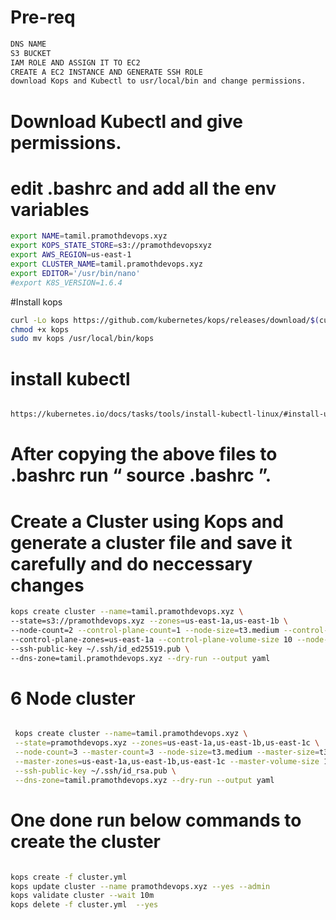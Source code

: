 # Pre-req
``` bash
DNS NAME
S3 BUCKET 
IAM ROLE AND ASSIGN IT TO EC2 
CREATE A EC2 INSTANCE AND GENERATE SSH ROLE
download Kops and Kubectl to usr/local/bin and change permissions.
``` 
# Download Kubectl and give permissions.
# edit .bashrc and add all the env variables 

 ``` bash
export NAME=tamil.pramothdevops.xyz
export KOPS_STATE_STORE=s3://pramothdevopsxyz
export AWS_REGION=us-east-1
export CLUSTER_NAME=tamil.pramothdevops.xyz
export EDITOR='/usr/bin/nano'
#export K8S_VERSION=1.6.4
```
#Install kops 

``` bash
curl -Lo kops https://github.com/kubernetes/kops/releases/download/$(curl -s https://api.github.com/repos/kubernetes/kops/releases/latest | grep tag_name | cut -d '"' -f 4)/kops-linux-amd64
chmod +x kops
sudo mv kops /usr/local/bin/kops

```

# install kubectl 

``` bash

https://kubernetes.io/docs/tasks/tools/install-kubectl-linux/#install-using-native-package-management

``` 

# After copying the above files to .bashrc run “ source .bashrc ”.

# Create a Cluster using Kops and generate a cluster file and save it carefully and do neccessary changes
``` bash
kops create cluster --name=tamil.pramothdevops.xyz \
--state=s3://pramothdevops.xyz --zones=us-east-1a,us-east-1b \
--node-count=2 --control-plane-count=1 --node-size=t3.medium --control-plane-size=t3.medium \
--control-plane-zones=us-east-1a --control-plane-volume-size 10 --node-volume-size 10 \
--ssh-public-key ~/.ssh/id_ed25519.pub \
--dns-zone=tamil.pramothdevops.xyz --dry-run --output yaml
```


# 6 Node cluster 

``` bash

 kops create cluster --name=tamil.pramothdevops.xyz \
 --state=pramothdevops.xyz --zones=us-east-1a,us-east-1b,us-east-1c \
 --node-count=3 --master-count=3 --node-size=t3.medium --master-size=t3.medium \
 --master-zones=us-east-1a,us-east-1b,us-east-1c --master-volume-size 10 --node-volume-size 10 \
 --ssh-public-key ~/.ssh/id_rsa.pub \
 --dns-zone=tamil.pramothdevops.xyz --dry-run --output yaml

```

# One done run below commands to create the cluster 

``` bash

kops create -f cluster.yml
kops update cluster --name pramothdevops.xyz --yes --admin
kops validate cluster --wait 10m
kops delete -f cluster.yml  --yes
```


